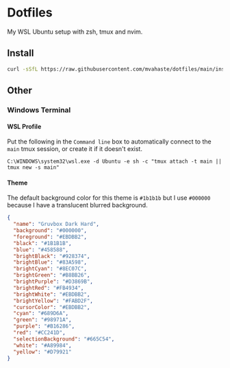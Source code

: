 # Dotfiles

My WSL Ubuntu setup with zsh, tmux and nvim.

## Install

```bash
curl -sSfL https://raw.githubusercontent.com/mvahaste/dotfiles/main/install.sh | sh

```

## Other

### Windows Terminal

#### WSL Profile

Put the following in the `Command line` box to automatically connect to the `main` tmux session, or create it if it doesn't exist.

```
C:\WINDOWS\system32\wsl.exe -d Ubuntu -e sh -c "tmux attach -t main || tmux new -s main"
```

#### Theme

The default background color for this theme is `#1b1b1b` but I use `#000000` because I have a translucent blurred background.

```json
{
  "name": "Gruvbox Dark Hard",
  "background": "#000000",
  "foreground": "#EBDBB2",
  "black": "#1B1B1B",
  "blue": "#458588",
  "brightBlack": "#928374",
  "brightBlue": "#83A598",
  "brightCyan": "#8EC07C",
  "brightGreen": "#B8BB26",
  "brightPurple": "#D3869B",
  "brightRed": "#FB4934",
  "brightWhite": "#EBDBB2",
  "brightYellow": "#FABD2F",
  "cursorColor": "#EBDBB2",
  "cyan": "#689D6A",
  "green": "#98971A",
  "purple": "#B16286",
  "red": "#CC241D",
  "selectionBackground": "#665C54",
  "white": "#A89984",
  "yellow": "#D79921"
}
```
